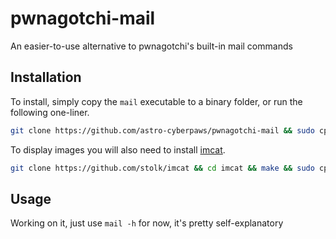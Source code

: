 # pwnagotchi-mail
An easier-to-use alternative to pwnagotchi's built-in mail commands

## Installation
To install, simply copy the `mail` executable to a binary folder, or run the following one-liner.
```bash
git clone https://github.com/astro-cyberpaws/pwnagotchi-mail && sudo cp ./pwnagotchi-mail/mail /bin/mail && sudo chmod +x /bin/mail && rm -rf ./pwnagotchi-mail
```
To display images you will also need to install [imcat](https://github.com/stolk/imcat).
```bash
git clone https://github.com/stolk/imcat && cd imcat && make && sudo cp ./imcat /bin/imcat && sudo chmod +x /bin/imcat && cd .. && rm -rf ./imcat
```

## Usage
Working on it, just use `mail -h` for now, it's pretty self-explanatory
